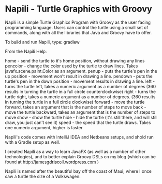 Napili - Turtle Graphics with Groovy
==============================

Napili is a simple Turtle Graphics Program with Groovy as the user facing programming language.   Users can control
the turtle using a small set of commands, along with all the libraries that Java and Groovy have to offer.


To build and run Napili, type:
gradlew


From the Napili Help:


home - send the turtle to it's home position, without drawing any
    lines
pencolor - change the color used by the turtle to draw lines.
    Takes javafx.scene.paint.Color as an argument.
penup - puts the turtle's pen in the up position - movement won't
    result in drawing a line.
pendown - puts the turtle's pen in the down position - movement
    results in drawing a line.
left - turns the turtle left, takes a numeric argument as a number
    of degrees (360 results in turning the turtle in a full circle
    counterclockwise)
right - turns the turtle right, takes a numeric argument as a
    number of degrees. (360 results in turning the turtle in a full
    circle clockwise)
forward - move the turtle forward, takes an argument that is the
    number of steps to move
back - move the turtle backward, takes an argument that is the number
    of steps to move
show - show the turtle
hide - hide the turtle (it's still there, and will still draw, you
    just can't see it)
speed - the speed that the turtle draws.  Takes one numeric argument,
    higher is faster



Napili's code comes with IntelliJ IDEA and Netbeans setups, and shold run with a Gradle setup as well.

I created Napili as a way to learn JavaFX (as well as a number of other technologies), and to better explain Groovy
DSLs on my blog (which can be found at http://jamesgdriscoll.wordpress.com )

Napili is named after the beautiful bay off the coast of Maui, where I once saw a turtle the size of a Volkswagen.
